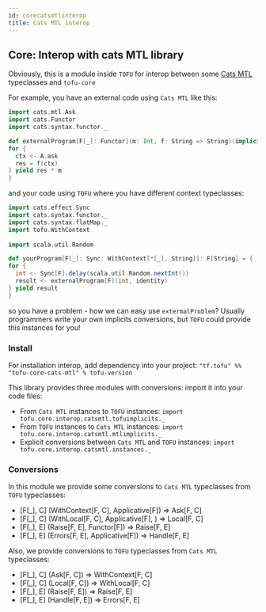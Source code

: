 ```yaml
---
id: corecatsmtlinterop
title: Cats MTL interop
---
```


## Core: Interop with cats MTL library

Obviously, this is a module inside `TOFU` for interop between some [Cats MTL](https://github.com/typelevel/cats-mtl) typeclasses and `tofu-core`

For example, you have an external code using `Cats MTL` like this:

```scala
import cats.mtl.Ask
import cats.Functor
import cats.syntax.functor._

def externalProgram[F[_]: Functor](m: Int, f: String => String)(implicit A: Ask[F, String]): F[String] = {
for {
  ctx <- A.ask
  res = f(ctx) 
} yield res * m
}
```     

and your code using `TOFU` where you have different context typeclasses:
```scala
import cats.effect.Sync
import cats.syntax.functor._
import cats.syntax.flatMap._
import tofu.WithContext
                                              
import scala.util.Random

def yourProgram[F[_]: Sync: WithContext[*[_], String]]: F[String] = {
for {    
  int <- Sync[F].delay(scala.util.Random.nextInt())
  result <- externalProgram[F](int, identity)
} yield result
}
```

so you have a problem - how we can easy use `extermalProblem`?
Usually programmers write your own implicits conversions, but `TOFU` could provide this instances for you!

### Install
For installation interop, add dependency into your project: 
`"tf.tofu" %% "tofu-core-cats-mtl" % tofu-version`

This library provides three modules with conversions:
import it into your code files:
 * From `Cats MTL` instances to `TOFU` instances: `import tofu.core.interop.catsmtl.tofuimplicits._`
 * From `TOFU` instances to `Cats MTL` instances: `import tofu.core.interop.catsmtl.mtlimplicits._`
 * Explicit conversions between `Cats MTL` and `TOFU` instances: `import tofu.core.interop.catsmtl.instances._`

### Conversions

In this module we provide some conversions to `Cats MTL` typeclasses from `TOFU` typeclasses:
 * [F[_], C] (WithContext[F, C], Applicative[F]) => Ask[F, C]
 * [F[_], C] (WithLocal[F, C], Applicative[F], ) => Local[F, C]
 * [F[_], E] (Raise[F, E], Functor[F]) => Raise[F, E]
 * [F[_], E] (Errors[F, E], Applicative[F]) => Handle[F, E]

Also, we provide conversions to `TOFU` typeclasses from `Cats MTL` typeclasses:
 * [F[_], C] (Ask[F, C]) => WithContext[F, C]
 * [F[_], C] (Local[F, C]) => WithLocal[F, C]
 * [F[_], E] (Raise[F, E]) => Raise[F, E]
 * [F[_], E] (Handle[F, E]) => Errors[F, E]